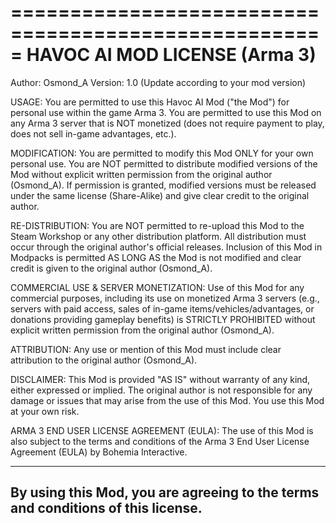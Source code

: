 =====================================================
 HAVOC AI MOD LICENSE (Arma 3)
=====================================================

Author: Osmond_A
Version: 1.0 (Update according to your mod version)

USAGE:
You are permitted to use this Havoc AI Mod ("the Mod") for personal use within the game Arma 3.
You are permitted to use this Mod on any Arma 3 server that is NOT monetized (does not require payment to play, does not sell in-game advantages, etc.).

MODIFICATION:
You are permitted to modify this Mod ONLY for your own personal use.
You are NOT permitted to distribute modified versions of the Mod without explicit written permission from the original author (Osmond_A). If permission is granted, modified versions must be released under the same license (Share-Alike) and give clear credit to the original author.

RE-DISTRIBUTION:
You are NOT permitted to re-upload this Mod to the Steam Workshop or any other distribution platform. All distribution must occur through the original author's official releases.
Inclusion of this Mod in Modpacks is permitted AS LONG AS the Mod is not modified and clear credit is given to the original author (Osmond_A).

COMMERCIAL USE & SERVER MONETIZATION:
Use of this Mod for any commercial purposes, including its use on monetized Arma 3 servers (e.g., servers with paid access, sales of in-game items/vehicles/advantages, or donations providing gameplay benefits) is STRICTLY PROHIBITED without explicit written permission from the original author (Osmond_A).

ATTRIBUTION:
Any use or mention of this Mod must include clear attribution to the original author (Osmond_A).

DISCLAIMER:
This Mod is provided "AS IS" without warranty of any kind, either expressed or implied. The original author is not responsible for any damage or issues that may arise from the use of this Mod. You use this Mod at your own risk.

ARMA 3 END USER LICENSE AGREEMENT (EULA):
The use of this Mod is also subject to the terms and conditions of the Arma 3 End User License Agreement (EULA) by Bohemia Interactive.

-----------------------------------------------------
By using this Mod, you are agreeing to the terms and conditions of this license.
-----------------------------------------------------
